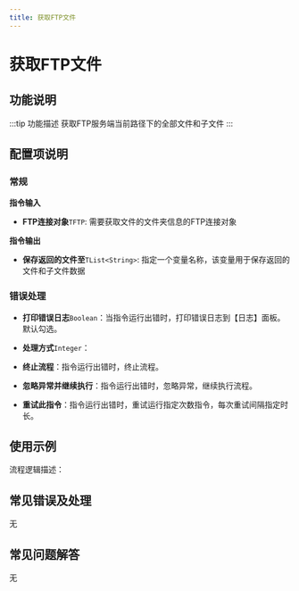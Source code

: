 ```yaml
---
title: 获取FTP文件
---
```


# 获取FTP文件

## 功能说明

:::tip 功能描述
获取FTP服务端当前路径下的全部文件和子文件
:::

## 配置项说明

### 常规

**指令输入**

- **FTP连接对象**`TFTP`: 需要获取文件的文件夹信息的FTP连接对象


**指令输出**

- **保存返回的文件至**`TList<String>`: 指定一个变量名称，该变量用于保存返回的文件和子文件数据

### 错误处理

- **打印错误日志**`Boolean`：当指令运行出错时，打印错误日志到【日志】面板。默认勾选。

- **处理方式**`Integer`：

 - **终止流程**：指令运行出错时，终止流程。

 - **忽略异常并继续执行**：指令运行出错时，忽略异常，继续执行流程。

 - **重试此指令**：指令运行出错时，重试运行指定次数指令，每次重试间隔指定时长。

## 使用示例

流程逻辑描述：

## 常见错误及处理

无

## 常见问题解答

无

